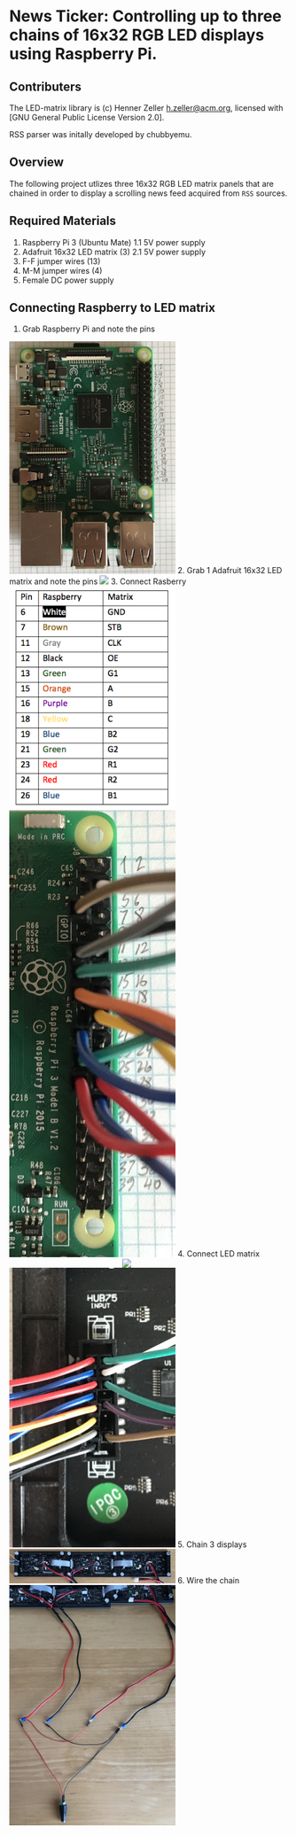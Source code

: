 News Ticker: Controlling up to three chains of 16x32 RGB LED displays using Raspberry Pi.
==================================================

Contributers
--------

The LED-matrix library is (c) Henner Zeller <h.zeller@acm.org>, licensed with
[GNU General Public License Version 2.0].

RSS parser was initally developed by chubbyemu. 


Overview
--------
The following project utlizes three 16x32 RGB LED matrix panels that are chained
in order to display a scrolling news feed acquired from `RSS` sources.


Required Materials
-------------------
1. Raspberry Pi 3 (Ubuntu Mate)
  1.1 5V power supply
2. Adafruit 16x32 LED matrix (3)
  2.1 5V power supply
3. F-F jumper wires (13)
4. M-M jumper wires (4)
5. Female DC power supply

Connecting Raspberry to LED matrix
------------

1. Grab Raspberry Pi and note the pins
<img src="img/raspberry-pi.jpg" width="300">
2. Grab 1 Adafruit 16x32 LED matrix and note the pins
<img src="img/hub75-other.jpg" width="300">
3. Connect Rasberry
<img src="img/Wiring.png" width="300">
<img src="img/raspberry-con.jpg" width="300">
<img src="img/hub75.jpg" width="300" align="right">
4. Connect LED matrix
<img src="img/hub75-con.jpg" width="300">
5. Chain 3 displays
<img src="img/three-display-con.jpg" width="300">
6. Wire the chain
<img src="img/hot-wires.jpg" width="300">
